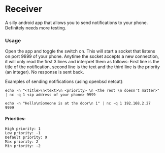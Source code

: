# Receiver

A silly android app that allows you to send notifications to your phone. Definitely needs more testing.

### Usage

Open the app and toggle the switch on. This will start a socket that listens on port 9999 of your phone.
Anytime the socket accepts a new connection, it will only read the first 3 lines and interpret them as follows:
First line is the title of the notification, second line is the text and the third line is the priority (an integer).
No response is sent back.

Examples of sending notifications (using openbsd netcat):

```
echo -n "<Title>\n<text>\n <priority> \n <the rest \n doesn't matter>" | nc -q 1 <ip address of your phone> 9999
```

```
echo -n "Hello\nSomeone is at the door\n 1" | nc -q 1 192.168.2.27 9999
```

#### Priorities:
    High priority: 1
    Low priority: -1
    Default priority: 0
    Max priority: 2
    Min priority: -2
